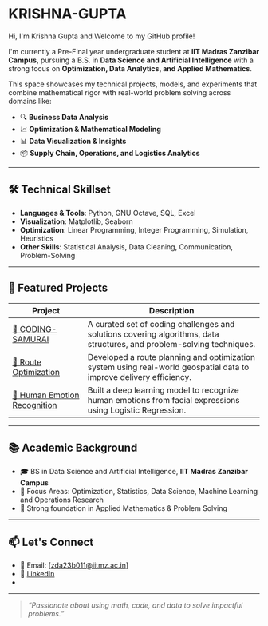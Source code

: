 # KRISHNA-GUPTA

Hi, I'm Krishna Gupta and Welcome to my GitHub profile! 

I'm currently a Pre-Final year undergraduate student at **IIT Madras  Zanzibar Campus**, pursuing a B.S. in **Data Science and Artificial Intelligence** with a strong focus on **Optimization, Data Analytics, and Applied Mathematics**.

This space showcases my technical projects, models, and experiments that combine mathematical rigor with real-world problem solving across domains like:

- 🔍 **Business Data Analysis**
- 📈 **Optimization & Mathematical Modeling**
- 📊 **Data Visualization & Insights**
- 📦 **Supply Chain, Operations, and Logistics Analytics**

---

## 🛠️ Technical Skillset

- **Languages & Tools**: Python, GNU Octave, SQL, Excel  
- **Visualization**: Matplotlib, Seaborn  
- **Optimization**: Linear Programming, Integer Programming, Simulation, Heuristics  
- **Other Skills**: Statistical Analysis, Data Cleaning, Communication, Problem-Solving  

---

## 📂 Featured Projects

| Project | Description |
|--------|-------------|
| [🔗 CODING-SAMURAI](https://github.com/kgupta1502/CODING-SAMURAI) | A curated set of coding challenges and solutions covering algorithms, data structures, and problem-solving techniques. |
| [🔗 Route Optimization](https://github.com/kgupta1502/Route-Optimization-) | Developed a route planning and optimization system using real-world geospatial data to improve delivery efficiency. |
| [🔗 Human Emotion Recognition](https://github.com/kgupta1502/Human_Emotion) | Built a deep learning model to recognize human emotions from facial expressions using Logistic Regression. |

---

## 📚 Academic Background

- 🎓 BS in Data Science and Artificial Intelligence, **IIT Madras Zanzibar Campus**
- 📌 Focus Areas: Optimization, Statistics, Data Science, Machine Learning and Operations Research
- 🧠 Strong foundation in Applied Mathematics & Problem Solving

---

## 📫 Let's Connect

- 📧 Email: [zda23b011@iitmz.ac.in]
- 🔗 [LinkedIn]( https://www.linkedin.com/in/krishna-gupta1502/)
- 
---

> *“Passionate about using math, code, and data to solve impactful problems.”*

